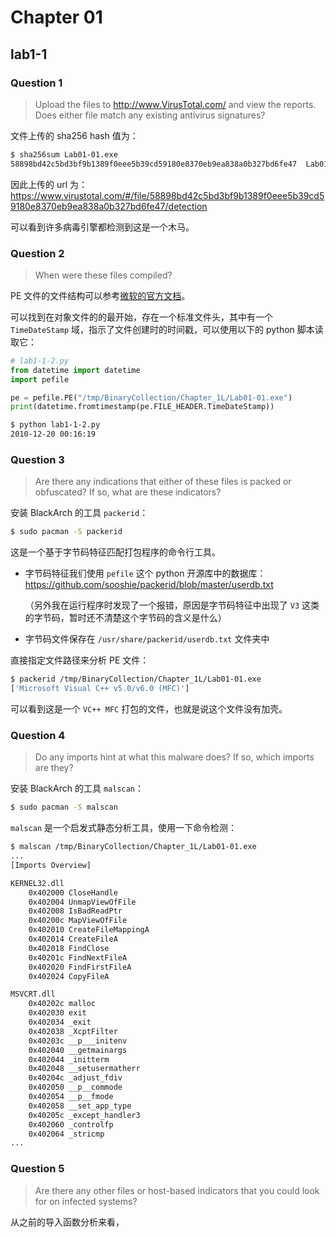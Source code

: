 # Chapter 01

## lab1-1

### Question 1

> Upload the files to http://www.VirusTotal.com/ and view the reports. Does
> either file match any existing antivirus signatures?

文件上传的 sha256 hash 值为：

```bash
$ sha256sum Lab01-01.exe 
58898bd42c5bd3bf9b1389f0eee5b39cd59180e8370eb9ea838a0b327bd6fe47  Lab01-01.exe
```

因此上传的 url 为：https://www.virustotal.com/#/file/58898bd42c5bd3bf9b1389f0eee5b39cd59180e8370eb9ea838a0b327bd6fe47/detection

可以看到许多病毒引擎都检测到这是一个木马。

### Question 2

> When were these files compiled?

PE 文件的文件结构可以参考[微软的官方文档](https://docs.microsoft.com/en-us/windows/desktop/debug/pe-format)。

可以找到在对象文件的的最开始，存在一个标准文件头，其中有一个 `TimeDateStamp` 域，指示了文件创建时的时间戳，可以使用以下的 python 脚本读取它：

```python
# lab1-1-2.py
from datetime import datetime
import pefile

pe = pefile.PE("/tmp/BinaryCollection/Chapter_1L/Lab01-01.exe")
print(datetime.fromtimestamp(pe.FILE_HEADER.TimeDateStamp))
```

```bash
$ python lab1-1-2.py
2010-12-20 00:16:19
```

### Question 3

> Are there any indications that either of these files is packed or obfuscated?
> If so, what are these indicators?

安装 BlackArch 的工具 `packerid`：

```bash
$ sudo pacman -S packerid
```

这是一个基于字节码特征匹配打包程序的命令行工具。

- 字节码特征我们使用 `pefile` 这个 python 开源库中的数据库：https://github.com/sooshie/packerid/blob/master/userdb.txt

  （另外我在运行程序时发现了一个报错，原因是字节码特征中出现了 `V3` 这类的字节码，暂时还不清楚这个字节码的含义是什么）

- 字节码文件保存在 `/usr/share/packerid/userdb.txt` 文件夹中

直接指定文件路径来分析 PE 文件：

```bash
$ packerid /tmp/BinaryCollection/Chapter_1L/Lab01-01.exe 
['Microsoft Visual C++ v5.0/v6.0 (MFC)']
```

可以看到这是一个 `VC++ MFC` 打包的文件，也就是说这个文件没有加壳。

### Question 4

> Do any imports hint at what this malware does? If so, which imports
> are they?

安装 BlackArch 的工具 `malscan`：

```bash
$ sudo pacman -S malscan
```

`malscan` 是一个启发式静态分析工具，使用一下命令检测：

```bash
$ malscan /tmp/BinaryCollection/Chapter_1L/Lab01-01.exe
...
[Imports Overview]

KERNEL32.dll
	0x402000 CloseHandle
	0x402004 UnmapViewOfFile
	0x402008 IsBadReadPtr
	0x40200c MapViewOfFile
	0x402010 CreateFileMappingA
	0x402014 CreateFileA
	0x402018 FindClose
	0x40201c FindNextFileA
	0x402020 FindFirstFileA
	0x402024 CopyFileA

MSVCRT.dll
	0x40202c malloc
	0x402030 exit
	0x402034 _exit
	0x402038 _XcptFilter
	0x40203c __p___initenv
	0x402040 __getmainargs
	0x402044 _initterm
	0x402048 __setusermatherr
	0x40204c _adjust_fdiv
	0x402050 __p__commode
	0x402054 __p__fmode
	0x402058 __set_app_type
	0x40205c _except_handler3
	0x402060 _controlfp
	0x402064 _stricmp
...
```

### Question 5

> Are there any other files or host-based indicators that you could look for
> on infected systems?

从之前的导入函数分析来看，